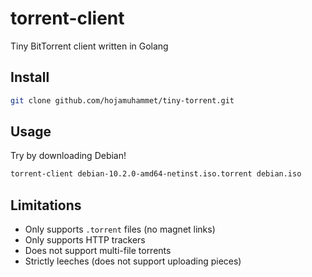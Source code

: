 # torrent-client

Tiny BitTorrent client written in Golang

## Install

```sh
git clone github.com/hojamuhammet/tiny-torrent.git
```

## Usage
Try by downloading Debian!

```sh
torrent-client debian-10.2.0-amd64-netinst.iso.torrent debian.iso
```


## Limitations
* Only supports `.torrent` files (no magnet links)
* Only supports HTTP trackers
* Does not support multi-file torrents
* Strictly leeches (does not support uploading pieces)
